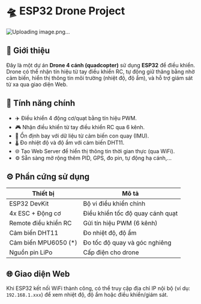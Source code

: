 # 🛸 ESP32 Drone Project
![Uploading image.png…]()


## 🚀 Giới thiệu

Đây là một dự án **Drone 4 cánh (quadcopter)** sử dụng **ESP32** để điều khiển. Drone có thể nhận tín hiệu từ tay điều khiển RC, tự động giữ thăng bằng nhờ cảm biến, hiển thị thông tin môi trường (nhiệt độ, độ ẩm), và hỗ trợ giám sát từ xa qua giao diện Web.


## 🧠 Tính năng chính

- ✈️ Điều khiển 4 động cơ/quạt bằng tín hiệu PWM.
- 🎮 Nhận điều khiển từ tay điều khiển RC qua 6 kênh.
- 📐 Ổn định bay với dữ liệu từ cảm biến con quay (IMU).
- 🌡️ Đo nhiệt độ và độ ẩm với cảm biến DHT11.
- 🌐 Tạo Web Server để hiển thị thông tin thời gian thực (qua WiFi).
- ⚙️ Sẵn sàng mở rộng thêm PID, GPS, đo pin, tự động hạ cánh,...


## ⚙️ Phần cứng sử dụng

| Thiết bị             | Mô tả                              |
|----------------------|-------------------------------------|
| ESP32 DevKit         | Bộ vi điều khiển chính              |
| 4x ESC + Động cơ     | Điều khiển tốc độ quay cánh quạt   |
| Remote điều khiển RC | Gửi tín hiệu PWM (6 kênh)          |
| Cảm biến DHT11       | Đo nhiệt độ, độ ẩm                 |
| Cảm biến MPU6050 (*) | Đo tốc độ quay và góc nghiêng     |
| Nguồn pin LiPo       | Cấp điện cho drone                 |



## 🌐 Giao diện Web

Khi ESP32 kết nối WiFi thành công, có thể truy cập địa chỉ IP nội bộ (ví dụ: `192.168.1.xxx`) để xem nhiệt độ, độ ẩm hoặc điều khiển/giám sát.


